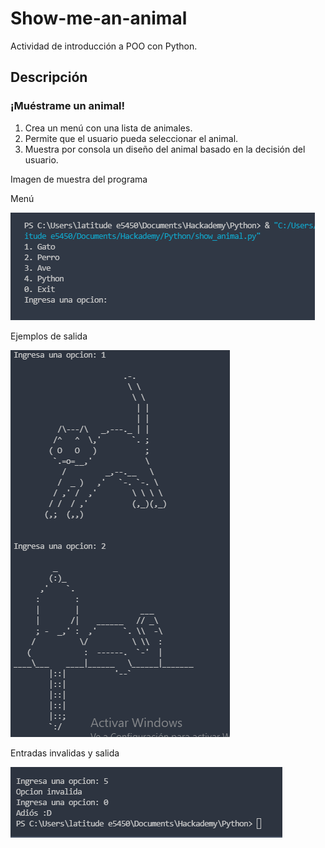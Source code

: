 # Show-me-an-animal
Actividad de introducción a POO con Python.

## Descripción
### ¡Muéstrame un animal!

1. Crea un menú con una lista de animales.
2. Permite que el usuario pueda seleccionar el animal.
3. Muestra por consola un diseño del animal basado en la decisión del usuario.

Imagen de muestra del programa

Menú

![imagen1](https://github.com/semilun4/Show-me-an-animal/blob/main/img/menu.png)

Ejemplos de salida

![imagen2](https://github.com/semilun4/Show-me-an-animal/blob/main/img/ejemplos.png)

Entradas invalidas y salida

![imagen3](https://github.com/semilun4/Show-me-an-animal/blob/main/img/salida.png)

